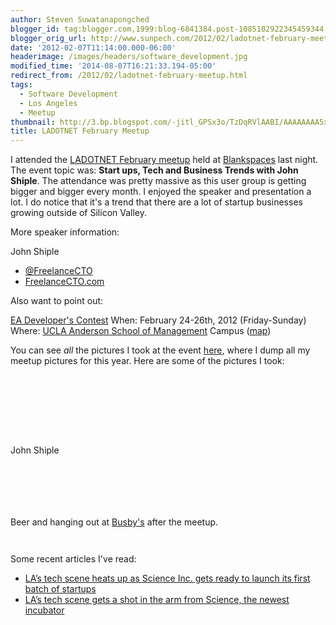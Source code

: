 ```yaml
---
author: Steven Suwatanapongched
blogger_id: tag:blogger.com,1999:blog-6841384.post-1085102922345459344
blogger_orig_url: http://www.sunpech.com/2012/02/ladotnet-february-meetup.html
date: '2012-02-07T11:14:00.000-06:00'
headerimage: /images/headers/software_development.jpg
modified_time: '2014-08-07T16:21:33.194-05:00'
redirect_from: /2012/02/ladotnet-february-meetup.html
tags:
  - Software Development
  - Los Angeles
  - Meetup
thumbnail: http://3.bp.blogspot.com/-jitl_GPSx3o/TzDqRVlAABI/AAAAAAAA5xM/HVj9IsMtvQE/s600/2012-02-06+at+18-29-34.jpg
title: LADOTNET February Meetup
---
```



I attended the <a href="http://www.ladotnet.org/events/48342932/">LADOTNET February meetup</a> held at <a href="http://www.blankspaces.com/">Blankspaces</a> last night. The event topic was: <b>Start ups, Tech and Business Trends with John Shiple</b>. The attendance was pretty massive as this user group is getting bigger and bigger every month. I enjoyed the speaker and presentation a lot. I do notice that it's a trend that there are a lot of startup businesses growing outside of Silicon Valley.

More speaker information:

John Shiple
* <a href="https://twitter.com/#!/freelancecto">@FreelanceCTO</a>
* <a href="http://freelancecto.com/">FreelanceCTO.com</a>

Also want to point out:

<a href="http://www.entrepreneurassociation.net/index.php?option=com_content&amp;view=article&amp;id=62&amp;Itemid=101">EA Developer's Contest</a>
When: February 24-26th, 2012 (Friday-Sunday)
Where: <a href="http://www.anderson.ucla.edu/">UCLA Anderson School of Management</a> Campus (<a href="http://maps.google.com/maps/place?cid=1217418601794208687&amp;q=UCLA+Anderson+School+of+Management,+Los+Angeles,+CA&amp;hl=en&amp;cd=1&amp;cad=src:ppiwlink&amp;ei=fFkxT6LZHpDipASnlM2BAQ">map</a>)

You can see <i>all</i> the pictures I took at the event <a href="https://picasaweb.google.com/sunpech/2012Meetups?authuser=0&amp;feat=directlink">here</a>, where I dump all my meetup pictures for this year. Here are some of the pictures I took:

<a href="http://3.bp.blogspot.com/-jitl_GPSx3o/TzDqRVlAABI/AAAAAAAA5xM/HVj9IsMtvQE/s600/2012-02-06+at+18-29-34.jpg" alt=""><img   border="0"  src="http://3.bp.blogspot.com/-jitl_GPSx3o/TzDqRVlAABI/AAAAAAAA5xM/HVj9IsMtvQE/s320/2012-02-06+at+18-29-34.jpg" alt=""  /></a>

<a href="http://3.bp.blogspot.com/-C28fit2nZ-A/TzDqUYWxOiI/AAAAAAAA5xc/vZv6EJWcn9E/s600/2012-02-06+at+18-50-17.jpg" alt=""><img   border="0"  src="http://3.bp.blogspot.com/-C28fit2nZ-A/TzDqUYWxOiI/AAAAAAAA5xc/vZv6EJWcn9E/s320/2012-02-06+at+18-50-17.jpg" alt=""  /></a>

<a href="http://3.bp.blogspot.com/-1LUCVEBKBmc/TzDqWWjy7QI/AAAAAAAA5x0/u3hdHND2VSI/s600/2012-02-06+at+18-58-57.jpg" alt=""><img   border="0"  src="http://3.bp.blogspot.com/-1LUCVEBKBmc/TzDqWWjy7QI/AAAAAAAA5x0/u3hdHND2VSI/s320/2012-02-06+at+18-58-57.jpg" alt=""  /></a>

<a href="http://2.bp.blogspot.com/-zykF3TM6wYA/TzDqXJKFHNI/AAAAAAAA5x8/hwnQvgPvuP8/s600/2012-02-06+at+18-59-22.jpg" alt=""><img   border="0"  src="http://2.bp.blogspot.com/-zykF3TM6wYA/TzDqXJKFHNI/AAAAAAAA5x8/hwnQvgPvuP8/s320/2012-02-06+at+18-59-22.jpg" alt=""  /></a>

<a href="http://1.bp.blogspot.com/-FSgnyKTDSsU/TzDqZ4Jn26I/AAAAAAAA5yc/DmHoIrLQ4HE/s600/2012-02-06+at+19-00-36.jpg" alt=""><img   border="0"  src="http://1.bp.blogspot.com/-FSgnyKTDSsU/TzDqZ4Jn26I/AAAAAAAA5yc/DmHoIrLQ4HE/s320/2012-02-06+at+19-00-36.jpg" alt=""  /></a>

<a href="http://2.bp.blogspot.com/-ahTch4xcZOI/TzDqd0vXOzI/AAAAAAAA5zM/MuS4S996eNY/s600/2012-02-06+at+19-03-02.jpg" alt=""><img   border="0"  src="http://2.bp.blogspot.com/-ahTch4xcZOI/TzDqd0vXOzI/AAAAAAAA5zM/MuS4S996eNY/s320/2012-02-06+at+19-03-02.jpg" alt=""  /></a>

<a href="http://3.bp.blogspot.com/-61_rYZRi_NI/TzDqgFlhjSI/AAAAAAAA5zk/30NLjoCpTkg/s600/2012-02-06+at+19-04-08.jpg" alt=""><img   border="0"  src="http://3.bp.blogspot.com/-61_rYZRi_NI/TzDqgFlhjSI/AAAAAAAA5zk/30NLjoCpTkg/s320/2012-02-06+at+19-04-08.jpg" alt=""  /></a>

<a href="http://3.bp.blogspot.com/-t4TaMDzX26M/TzDqi0u6YTI/AAAAAAAA5z8/jA7lW9O_LZQ/s600/2012-02-06+at+19-08-47.jpg" alt=""><img   border="0"  src="http://3.bp.blogspot.com/-t4TaMDzX26M/TzDqi0u6YTI/AAAAAAAA5z8/jA7lW9O_LZQ/s320/2012-02-06+at+19-08-47.jpg" alt=""  /></a>

John Shiple
<a href="http://1.bp.blogspot.com/-FPnad57_ksg/TzDqy-aHTRI/AAAAAAAA52Q/VCiCKgXiJa4/s600/2012-02-06+at+19-27-17.jpg" alt=""><img   border="0"  src="http://1.bp.blogspot.com/-FPnad57_ksg/TzDqy-aHTRI/AAAAAAAA52Q/VCiCKgXiJa4/s320/2012-02-06+at+19-27-17.jpg" alt=""  /></a>

<a href="http://2.bp.blogspot.com/-gpzk5Ujr9XE/TzDqwce5uyI/AAAAAAAA514/K-iX-UhqNXA/s600/2012-02-06+at+19-21-01.jpg" alt=""><img   border="0"  src="http://2.bp.blogspot.com/-gpzk5Ujr9XE/TzDqwce5uyI/AAAAAAAA514/K-iX-UhqNXA/s320/2012-02-06+at+19-21-01.jpg" alt=""  /></a>

<a href="http://1.bp.blogspot.com/-NDwrUkd9PD8/TzDq3d85H_I/AAAAAAAA53A/18CajaepW_Y/s600/2012-02-06+at+19-32-18.jpg" alt=""><img   border="0"  src="http://1.bp.blogspot.com/-NDwrUkd9PD8/TzDq3d85H_I/AAAAAAAA53A/18CajaepW_Y/s320/2012-02-06+at+19-32-18.jpg" alt=""  /></a>

<a href="http://3.bp.blogspot.com/-b98JUY4eNGU/TzDq56NxufI/AAAAAAAA53Y/-R4RMfBxGGc/s600/2012-02-06+at+19-37-57.jpg" alt=""><img   border="0"  src="http://3.bp.blogspot.com/-b98JUY4eNGU/TzDq56NxufI/AAAAAAAA53Y/-R4RMfBxGGc/s320/2012-02-06+at+19-37-57.jpg" alt=""  /></a>

<a href="http://2.bp.blogspot.com/-1-SRdC2DbEg/TzDq8mHdCoI/AAAAAAAA54A/Xy6Bp6jaacQ/s600/2012-02-06+at+19-42-59.jpg" alt=""><img   border="0"  src="http://2.bp.blogspot.com/-1-SRdC2DbEg/TzDq8mHdCoI/AAAAAAAA54A/Xy6Bp6jaacQ/s320/2012-02-06+at+19-42-59.jpg" alt=""  /></a>

<a href="http://3.bp.blogspot.com/-BM8ZMu-_4Lk/TzDrBn7ovCI/AAAAAAAA544/Fj0_IjSpMcI/s600/2012-02-06+at+20-11-56.jpg" alt=""><img   border="0"  src="http://3.bp.blogspot.com/-BM8ZMu-_4Lk/TzDrBn7ovCI/AAAAAAAA544/Fj0_IjSpMcI/s320/2012-02-06+at+20-11-56.jpg" alt=""  /></a>

<a href="http://3.bp.blogspot.com/-C0uUJWSPAOU/TzDrC2U_CII/AAAAAAAA55Q/gG34ptPk1Ng/s600/2012-02-06+at+20-42-23.jpg" alt=""><img   border="0"  src="http://3.bp.blogspot.com/-C0uUJWSPAOU/TzDrC2U_CII/AAAAAAAA55Q/gG34ptPk1Ng/s320/2012-02-06+at+20-42-23.jpg" alt=""  /></a>

Beer and hanging out at <a href="http://www.busbysla.com/">Busby's</a> after the meetup.
<a href="http://2.bp.blogspot.com/-ON1eg3ldXUc/TzDrD_osykI/AAAAAAAA55Y/KyzBZuILfzY/s600/2012-02-06+at+21-47-43.jpg" alt=""><img   border="0"  src="http://2.bp.blogspot.com/-ON1eg3ldXUc/TzDrD_osykI/AAAAAAAA55Y/KyzBZuILfzY/s320/2012-02-06+at+21-47-43.jpg" alt=""  /></a>

<a href="http://2.bp.blogspot.com/-jHl95McFH3I/TzDrE7rOJrI/AAAAAAAA55g/sJdGARUUx_Q/s600/2012-02-06+at+21-47-55.jpg" alt=""><img   border="0"  src="http://2.bp.blogspot.com/-jHl95McFH3I/TzDrE7rOJrI/AAAAAAAA55g/sJdGARUUx_Q/s320/2012-02-06+at+21-47-55.jpg" alt=""  /></a>

<a href="http://1.bp.blogspot.com/-NNO5_a0lugY/TzDrJkCA60I/AAAAAAAA56U/6OaSV0DRIYY/s600/2012-02-06+at+22-05-00.jpg" alt=""><img   border="0"  src="http://1.bp.blogspot.com/-NNO5_a0lugY/TzDrJkCA60I/AAAAAAAA56U/6OaSV0DRIYY/s320/2012-02-06+at+22-05-00.jpg" alt=""  /></a>

Some recent articles I've read:

<ul><li><a href="http://thenextweb.com/insider/2012/02/05/las-tech-scene-heats-up-as-science-inc-gets-ready-to-launch-its-first-batch-of-startups/">LA’s tech scene heats up as Science Inc. gets ready to launch its first batch of startups</a></li><li><a href="http://venturebeat.com/2012/02/07/science-incubator/">LA’s tech scene gets a shot in the arm from Science, the newest incubator</a></li></ul>